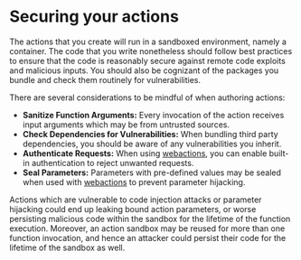<!--
#
# Licensed to the Apache Software Foundation (ASF) under one or more
# contributor license agreements.  See the NOTICE file distributed with
# this work for additional information regarding copyright ownership.
# The ASF licenses this file to You under the Apache License, Version 2.0
# (the "License"); you may not use this file except in compliance with
# the License.  You may obtain a copy of the License at
#
#     http://www.apache.org/licenses/LICENSE-2.0
#
# Unless required by applicable law or agreed to in writing, software
# distributed under the License is distributed on an "AS IS" BASIS,
# WITHOUT WARRANTIES OR CONDITIONS OF ANY KIND, either express or implied.
# See the License for the specific language governing permissions and
# limitations under the License.
#
-->

# Securing your actions

The actions that you create will run in a sandboxed environment, namely a container. The code that you
write nonetheless should follow best practices to ensure that the code is reasonably secure against remote
code exploits and malicious inputs. You should also be cognizant of the packages you bundle and check them
routinely for vulnerabilities.

There are several considerations to be mindful of when authoring actions:

- **Sanitize Function Arguments:** Every invocation of the action receives input arguments which may be from untrusted sources.
- **Check Dependencies for Vulnerabilities:** When bundling third party dependencies, you should be aware of any vulnerabilities you inherit.
- **Authenticate Requests:** When using [webactions](webactions.md#securing-web-actions), you can enable built-in authentication to reject unwanted requests.
- **Seal Parameters:** Parameters with pre-defined values may be sealed when used with [webactions](webactions.md#protected-parameters) to prevent parameter hijacking.

Actions which are vulnerable to code injection attacks or parameter hijacking could end up leaking bound
action parameters, or worse persisting malicious code within the sandbox for the lifetime of the function
execution. Moreover, an action sandbox may be reused for more than one function invocation, and hence an
attacker could persist their code for the lifetime of the sandbox as well.
